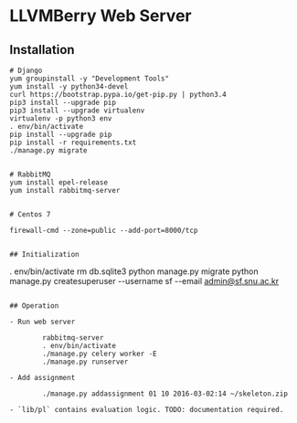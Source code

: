 # LLVMBerry Web Server

## Installation

```
# Django
yum groupinstall -y "Development Tools"
yum install -y python34-devel
curl https://bootstrap.pypa.io/get-pip.py | python3.4
pip3 install --upgrade pip
pip3 install --upgrade virtualenv
virtualenv -p python3 env
. env/bin/activate
pip install --upgrade pip
pip install -r requirements.txt
./manage.py migrate


# RabbitMQ
yum install epel-release
yum install rabbitmq-server


# Centos 7

firewall-cmd --zone=public --add-port=8000/tcp


## Initialization

```
. env/bin/activate
rm db.sqlite3
python manage.py migrate
python manage.py createsuperuser --username sf --email admin@sf.snu.ac.kr
```

## Operation

- Run web server

        rabbitmq-server
        . env/bin/activate
        ./manage.py celery worker -E
        ./manage.py runserver

- Add assignment

        ./manage.py addassignment 01 10 2016-03-02:14 ~/skeleton.zip

- `lib/pl` contains evaluation logic. TODO: documentation required.
